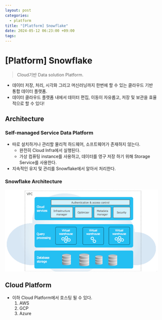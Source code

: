 ```yaml
---
layout: post
categories:
  - platform
title: "[Platform] Snowflake"
date: 2024-05-12 06:23:00 +09:00
tags:
---
```

# \[Platform] Snowflake

>Cloud기반 Data solution Platform.

- 데이터 저장, 처리, 시각화 그리고 머신러닝까지 한번에 할 수 있는 클라우드 기반 통합 데이터 플랫폼.
- 데이터 클라우드 플랫폼 내에서 데이터 편집, 이동이 자유롭고, 저장 및 보관을 효율적으로 할 수 있다!

## Architecture

### Self-managed Service Data Platform

- 따로 설치하거나 관리할 물리적 하드웨어, 소프트웨어가 존재하지 않는다.
	- 완전히 Cloud Infra에서 실행된다.
	- 가상 컴퓨팅 instance를 사용하고, 데이터를 영구 저장 하기 위해 Storage Service를 사용한다.
- 지속적인 유지 및 관리를 Snowflake에서 알아서 처리한다.

### Snowflake Architecture

![snowflake_arch](/public/img/snowflake_arch.png)

## Cloud Platform

- 이하 Cloud Platform에서 호스팅 될 수 있다.
	1. AWS
	2. GCP
	3. Azure